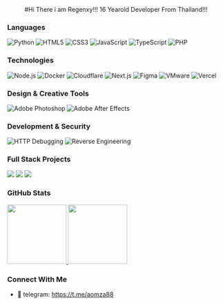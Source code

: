 <div align="center">
  #Hi There i am Regenxy!!!
  16 Yearold Developer From Thailand!!!
</div>

### Languages
![Python](https://img.shields.io/badge/-Python-000?&logo=Python)
![HTML5](https://img.shields.io/badge/-HTML5-000?&logo=HTML5)
![CSS3](https://img.shields.io/badge/-CSS3-000?&logo=CSS3&logoColor=1572B6)
![JavaScript](https://img.shields.io/badge/-JavaScript-000?&logo=JavaScript)
![TypeScript](https://img.shields.io/badge/-TypeScript-000?&logo=TypeScript)
![PHP](https://img.shields.io/badge/-PHP-000?&logo=PHP)

### Technologies
![Node.js](https://img.shields.io/badge/-Node.js-000?&logo=node.js)
![Docker](https://img.shields.io/badge/-Docker-000?&logo=Docker)
![Cloudflare](https://img.shields.io/badge/-Cloudflare-000?&logo=Cloudflare)
![Next.js](https://img.shields.io/badge/-Next.js-000?&logo=next.js)
![Figma](https://img.shields.io/badge/-Figma-000?&logo=Figma)
![VMware](https://img.shields.io/badge/-VMware-000?&logo=VMware)
![Vercel](https://img.shields.io/badge/-Vercel-000?&logo=Vercel)

### Design & Creative Tools
![Adobe Photoshop](https://img.shields.io/badge/-Photoshop-000?&logo=Adobe-Photoshop)
![Adobe After Effects](https://img.shields.io/badge/-After%20Effects-000?&logo=Adobe-After-Effects)

### Development & Security
![HTTP Debugging](https://img.shields.io/badge/-HTTP%20Debugging-000?&logo=HTTPie)
![Reverse Engineering](https://img.shields.io/badge/-Reverse%20Engineering-000?&logo=CodeSandbox)

### Full Stack Projects
[![](https://img.shields.io/badge/-🚀%20Project%201-000)](#)
[![](https://img.shields.io/badge/-🌐%20Project%202-000)](#)
[![](https://img.shields.io/badge/-🔧%20Project%203-000)](#)

### GitHub Stats
<a href="https://github.com/idkwhyiusethisname">
<img height="137px" src="https://github-readme-stats.vercel.app/api?username=idkwhyiusethisname" />
<img height="137px" src="https://github-readme-stats.vercel.app/api/top-langs/?username=idkwhyiusethisname&hide=html&hide_title=true&hide_border=true&layout=compact&langs_count=6&text_color=000&icon_color=fff&bg_color=0,52fa5a,4dfcff,c64dff&theme=graywhite" />
</a>

### Connect With Me
- 📧 telegram: https://t.me/aomza88
